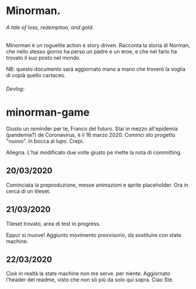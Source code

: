 # Minorman.
###### A tale of loss, redemption, and gold. 

Minorman è un roguelite action e story driven. Racconta la storia di Norman, che nello stesso giorno ha perso un padre e un eroe, e che nel farlo ha trovato il suo posto nel mondo. 

NB: questo documento sarà aggiornato mano a mano che troverò la voglia di copià quello cartaceo. 

###### Devlog:
# minorman-game

Giusto un reminder per te, Franco del futuro. Stai in mezzo all'epidemia (pandemia?) de Coronavirus, è il 16 marzo 2020. Cominci sto progetto "nuovo". In bocca al lupo. Crepi.

Allegria. L'hai modificato due volte giusto pe mette la nota di committing.

## 20/03/2020

Cominciata la preproduzione, messe animazioni e sprite placeholder. Ora in cerca di un tileset.

## 21/03/2020

Tileset trovato, area di test in progress.

Eppur si muove! Aggiunto movimento provvisorio, da sostituire con state machine.

## 22/03/2020

Cioè in realtà la state machine non me serve. per niente. Aggiornato l'header del readme, visto che non sò più da solo qui sopra. Ciao Stè. 